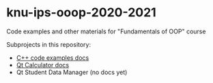 # knu-ips-ooop-2020-2021
Code examples and other materials for "Fundamentals of OOP" course

Subprojects in this repository:
* [C++ code examples docs](https://kzhereb.github.io/knu-ips-ooop-2020-2021/code-examples/docs/html/index.html)
* [Qt Calculator docs](https://kzhereb.github.io/knu-ips-ooop-2020-2021/qt/Calculator/docs/html/annotated.html)
* Qt Student Data Manager (no docs yet)
